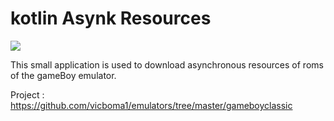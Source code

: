 # kotlin Asynk Resources

![](https://travis-ci.org/kotlin-es/kotlin-asynk-resources.svg?branch=master)

This small application is used to download asynchronous resources of roms of the gameBoy emulator.

Project : https://github.com/vicboma1/emulators/tree/master/gameboyclassic
